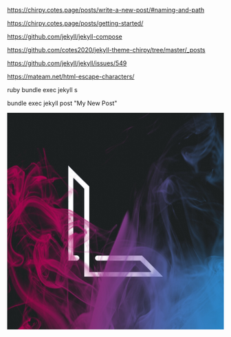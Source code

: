 https://chirpy.cotes.page/posts/write-a-new-post/#naming-and-path

https://chirpy.cotes.page/posts/getting-started/

https://github.com/jekyll/jekyll-compose

https://github.com/cotes2020/jekyll-theme-chirpy/tree/master/_posts

https://github.com/jekyll/jekyll/issues/549

https://mateam.net/html-escape-characters/

ruby
bundle exec jekyll s

bundle exec jekyll post "My New Post"



![wo](/images/logo.jpg)
